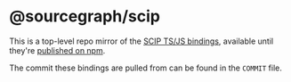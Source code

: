 # @sourcegraph/scip

This is a top-level repo mirror of the [SCIP TS/JS bindings](https://github.com/sourcegraph/scip/tree/main/bindings/typescript), available until they're [published on npm](https://github.com/sourcegraph/scip/issues/253).

The commit these bindings are pulled from can be found in the `COMMIT` file.
